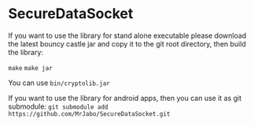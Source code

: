 <!--   This file is part of SecureDataSocket
	   Copyright (C) 2017 Jakob Bode and Matthias Sekul

	   SecureDataSocket is free software: you can redistribute it and/or modify
	   it under the terms of the GNU General Public License as published by
	   the Free Software Foundation, either version 3 of the License, or
	   (at your option) any later version.

	   SecureDataSocket is distributed in the hope that it will be useful,
	   but WITHOUT ANY WARRANTY; without even the implied warranty of
	   MERCHANTABILITY or FITNESS FOR A PARTICULAR PURPOSE.  See the
	   GNU General Public License for more details.

	   You should have received a copy of the GNU General Public License
	   along with SecureDataSocket.  If not, see <http://www.gnu.org/licenses/>-->

# SecureDataSocket

If you want to use the library for stand alone executable
please download the latest bouncy castle jar and copy it to the git root directory, then build the library:

``make``
``make jar``

You can use ``bin/cryptolib.jar``

If you want to use the library for android apps, then you can use it as git submodule:
``git submodule add https://github.com/MrJabo/SecureDataSocket.git``
